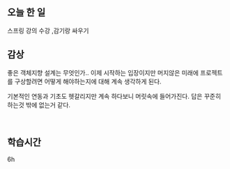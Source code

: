 ## 오늘 한 일

스프링 강의 수강 ,감기랑 싸우기


## 감상

좋은 객체지향 설계는 무엇인가.. 이제 시작하는 입장이지만 머지않은 미래에 프로젝트를 구상할려면 어떻게 해야하는지에 대해 계속 생각하게 된다.

기본적인 연동과 기초도 헷갈리지만 계속 하다보니 머릿속에 들어가진다. 답은 꾸준히 하는것 밖에 없는거 같다.

<br>


## 학습시간

6h <br>
